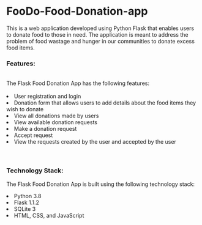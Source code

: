 # FooDo-Food-Donation-app
This is a web application developed using Python Flask that enables users to donate food to those in need. 
The application is meant to address the problem of food wastage and hunger in our communities to donate excess food items.

<h3>Features:</h3>
<br/>
The Flask Food Donation App has the following features:
<br/>
<br/>
<li>User registration and login</li>

<li>Donation form that allows users to add details about the food items they wish to donate</li>

<li>View all donations made by users</li>

<li>View available donation requests</li>

<li>Make a donation request</li>

<li>Accept request</li>

<li>View the requests created by the user and accepted by the user</li>

<br/>
<br/>

<h3>Technology Stack:</h3>

The Flask Food Donation App is built using the following technology stack:

<li>Python 3.8</li>
<li>Flask 1.1.2</li>
<li>SQLite 3</li>
<li>HTML, CSS, and JavaScript</li>
